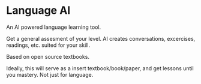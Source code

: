 # Language AI 

An AI powered language learning tool. 

Get a general assesment of your level. AI creates conversations, excercises, readings, etc. suited for your skill. 

Based on open source textbooks. 

Ideally, this will serve as a insert textbook/book/paper, and get lessons until you mastery. Not just for language. 